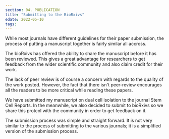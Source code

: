 ```yaml
---
section: 04. PUBLICATION
title: "Submitting to the BioRxivs"
edate: 2022-05-10
tags:
---
```


While most journals have different guidelines for their paper submission, the process of putting a manuscript together is fairly similar all accross.

The bioRxivs has offered the ability to share the manuscript before it has been reviewed. This gives a great advantage for researchers to get feedback from the wider scientific community and also claim credit for their work. 

The lack of peer review is of course a concern with regards to the quality of the work posted. However, the fact that there isn't peer-review encourages all the readers to be more critical while reading these papers.

We have submitted my manuscript on dual cell isolation to the journal Stem Cell Reports. In the meanwhile, we also decided to submit to bioRxivs so we share this protcol with the community in order to get feedback on it.

The submission process was simple and straight forward. It is not very similar to the process of submitting to the various journals; it is a simplified version of the submission process.